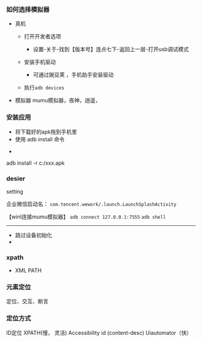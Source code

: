 ### 如何选择模拟器
* 真机
    - 打开开发者选项
        - 设置-关于-找到【版本号】连点七下-返回上一层-打开usb调试模式
       
    - 安装手机驱动
        - 可通过豌豆荚 ，手机助手安装驱动
    - 执行`adb devices`
    
* 模拟器
mumu模拟器，夜神，逍遥，


### 安装应用
- 将下载好的apk拖到手机里
- 使用 adb install 命令
- ```
adb install -r c:/xxx.apk


### desier
setting



企业微信启动名： `com.tencent.wework/.launch.LaunchSplashActivity`

【winl连接mumu模拟器】
`adb connect 127.0.0.1:7555`
`adb shell`


----------------

- 跳过设备初始化
- 
### xpath
- XML PATH


### 元素定位
定位、交互、断言

### 定位方式
ID定位
XPATH(慢， 灵活)
Accessibility id (content-desc)
Uiautomator（快）